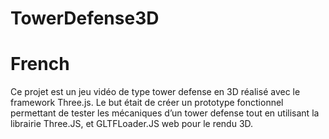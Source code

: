 # TowerDefense3D




# French
Ce projet est un jeu vidéo de type tower defense en 3D réalisé
avec le framework Three.js. Le but était de créer un prototype fonctionnel permettant de tester
les mécaniques d’un tower defense tout en utilisant la librairie Three.JS, et GLTFLoader.JS
web pour le rendu 3D.
